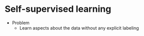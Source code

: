 # Self-supervised learning

- Problem
  - Learn aspects about the data without any explicit labeling